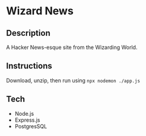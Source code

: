 # Wizard News

## Description

A Hacker News-esque site from the Wizarding World.

## Instructions

Download, unzip, then run using `npx nodemon ./app.js`

## Tech

- Node.js
- Express.js
- PostgresSQL
